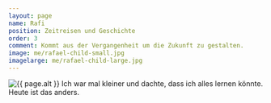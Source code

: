 ```yaml
---
layout: page
name: Rafi
position: Zeitreisen und Geschichte
order: 3
comment: Kommt aus der Vergangenheit um die Zukunft zu gestalten.
image: me/rafael-child-small.jpg
imagelarge: me/rafael-child-large.jpg
---
```

<img src="{{ site.url }}/assets/img/{{ page.imagelarge }}" alt="{{ page.alt }}">
Ich war mal kleiner und dachte, dass ich alles lernen könnte. Heute ist das anders.
